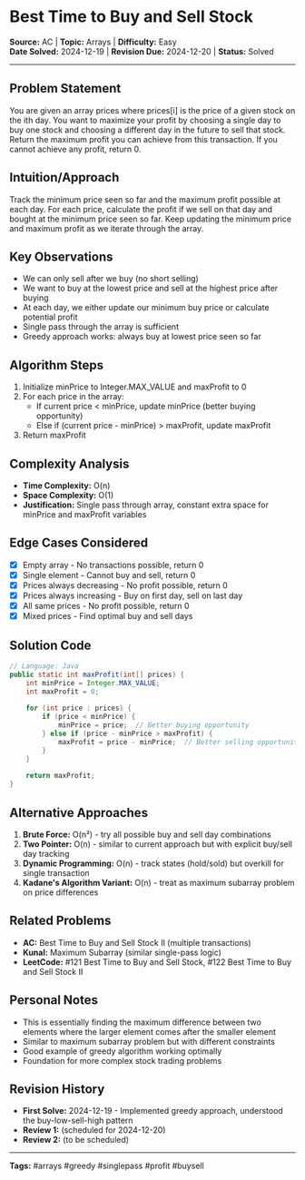 # Best Time to Buy and Sell Stock

**Source:** AC | **Topic:** Arrays | **Difficulty:** Easy  
**Date Solved:** 2024-12-19 | **Revision Due:** 2024-12-20 | **Status:** Solved

---

## Problem Statement
You are given an array prices where prices[i] is the price of a given stock on the ith day. You want to maximize your profit by choosing a single day to buy one stock and choosing a different day in the future to sell that stock. Return the maximum profit you can achieve from this transaction. If you cannot achieve any profit, return 0.

## Intuition/Approach
Track the minimum price seen so far and the maximum profit possible at each day. For each price, calculate the profit if we sell on that day and bought at the minimum price seen so far. Keep updating the minimum price and maximum profit as we iterate through the array.

## Key Observations
- We can only sell after we buy (no short selling)
- We want to buy at the lowest price and sell at the highest price after buying
- At each day, we either update our minimum buy price or calculate potential profit
- Single pass through the array is sufficient
- Greedy approach works: always buy at lowest price seen so far

## Algorithm Steps
1. Initialize minPrice to Integer.MAX_VALUE and maxProfit to 0
2. For each price in the array:
   - If current price < minPrice, update minPrice (better buying opportunity)
   - Else if (current price - minPrice) > maxProfit, update maxProfit
3. Return maxProfit

## Complexity Analysis
- **Time Complexity:** O(n)
- **Space Complexity:** O(1)
- **Justification:** Single pass through array, constant extra space for minPrice and maxProfit variables

## Edge Cases Considered
- [x] Empty array - No transactions possible, return 0
- [x] Single element - Cannot buy and sell, return 0
- [x] Prices always decreasing - No profit possible, return 0
- [x] Prices always increasing - Buy on first day, sell on last day
- [x] All same prices - No profit possible, return 0
- [x] Mixed prices - Find optimal buy and sell days

## Solution Code

```java
// Language: Java
public static int maxProfit(int[] prices) {
    int minPrice = Integer.MAX_VALUE;
    int maxProfit = 0;
    
    for (int price : prices) {
        if (price < minPrice) {
            minPrice = price;  // Better buying opportunity
        } else if (price - minPrice > maxProfit) {
            maxProfit = price - minPrice;  // Better selling opportunity
        }
    }
    
    return maxProfit;
}
```

## Alternative Approaches
1. **Brute Force:** O(n²) - try all possible buy and sell day combinations
2. **Two Pointer:** O(n) - similar to current approach but with explicit buy/sell day tracking
3. **Dynamic Programming:** O(n) - track states (hold/sold) but overkill for single transaction
4. **Kadane's Algorithm Variant:** O(n) - treat as maximum subarray problem on price differences

## Related Problems
- **AC:** Best Time to Buy and Sell Stock II (multiple transactions)
- **Kunal:** Maximum Subarray (similar single-pass logic)
- **LeetCode:** #121 Best Time to Buy and Sell Stock, #122 Best Time to Buy and Sell Stock II

## Personal Notes
- This is essentially finding the maximum difference between two elements where the larger element comes after the smaller element
- Similar to maximum subarray problem but with different constraints
- Good example of greedy algorithm working optimally
- Foundation for more complex stock trading problems

## Revision History
- **First Solve:** 2024-12-19 - Implemented greedy approach, understood the buy-low-sell-high pattern
- **Review 1:** (scheduled for 2024-12-20)
- **Review 2:** (to be scheduled)

---
**Tags:** #arrays #greedy #singlepass #profit #buysell 
